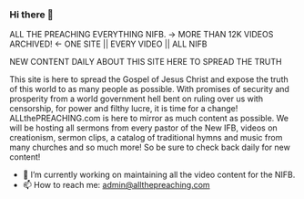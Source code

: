 ### Hi there 👋

ALL THE PREACHING
EVERYTHING NIFB.
→ MORE THAN 12K VIDEOS ARCHIVED! ←
ONE SITE || EVERY VIDEO || ALL NIFB

NEW CONTENT DAILY
ABOUT THIS SITE
HERE TO SPREAD THE TRUTH

This site is here to spread the Gospel of Jesus Christ and expose the truth of this world to as many people as possible. With promises of security and prosperity from a world government hell bent on ruling over us with censorship, for power and filthy lucre, it is time for a change! ALLthePREACHING.com is here to mirror as much content as possible. We will be hosting all sermons from every pastor of the New IFB, videos on creationism, sermon clips, a catalog of traditional hymns and music from many churches and so much more!
So be sure to check back daily for new content!

- 🔭 I’m currently working on maintaining all the video content for the NIFB.
- 📫 How to reach me: admin@allthepreaching.com
<!--
**allthepreaching/ALLthePREACHING** is a ✨ _special_ ✨ repository because its `README.md` (this file) appears on your GitHub profile.

Here are some ideas to get you started:

- 🔭 I’m currently working on ...
- 🌱 I’m currently learning ...
- 👯 I’m looking to collaborate on ...
- 🤔 I’m looking for help with ...
- 💬 Ask me about ...
- 📫 How to reach me: ...
- 😄 Pronouns: ...
- ⚡ Fun fact: ...
  -->
